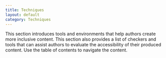 ```yaml
---
title: Techniques
layout: default
category: Techniques
---
```


This section introduces tools and environments that help authors create more inclusive content. This section also provides a list of checkers and tools that can assist authors to evaluate the accessibility of their produced content. Use the table of contents to navigate the content.
